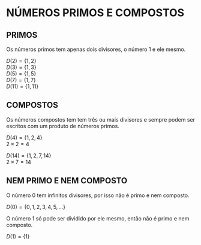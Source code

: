 # NÚMEROS PRIMOS E COMPOSTOS

## PRIMOS
Os números primos tem apenas dois divisores, o número $1$ e ele mesmo.

$D(2) = \{1,2\}$ \
$D(3) = \{1,3\}$ \
$D(5) = \{1,5\}$ \
$D(7) = \{1,7\}$ \
$D(11) = \{1,11\}$

## COMPOSTOS
Os números compostos tem tem três ou mais divisores e sempre podem ser \
escritos com um produto de números primos.

$D(4) = \{1,2,4\}$ \
$2 \times 2 = 4$

$D(14) = \{1,2,7,14\}$ \
$2 \times 7 = 14$

## NEM PRIMO E NEM COMPOSTO

O número $0$ tem infinitos divisores, por isso não é primo e nem composto.

$D(0) = \{0,1,2,3,4,5,...\}$

O número $1$ só pode ser dividido por ele mesmo, então não é primo e nem \
composto.

$D(1) = \{1\}$
